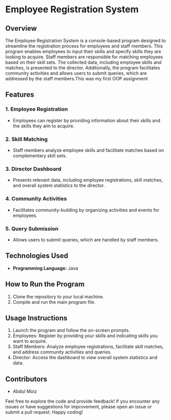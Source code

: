 # Employee Registration System

## Overview
The Employee Registration System is a console-based program designed to streamline the registration process for employees and staff members. This program enables employees to input their skills and specify skills they are looking to acquire. Staff members are responsible for matching employees based on their skill sets. The collected data, including employee skills and matches, is presented to the director. Additionally, the program facilitates community activities and allows users to submit queries, which are addressed by the staff members.This was my first OOP assignment

## Features

### 1. Employee Registration
   - Employees can register by providing information about their skills and the skills they aim to acquire.

### 2. Skill Matching
   - Staff members analyze employee skills and facilitate matches based on complementary skill sets.

### 3. Director Dashboard
   - Presents relevant data, including employee registrations, skill matches, and overall system statistics to the director.

### 4. Community Activities
   - Facilitates community-building by organizing activities and events for employees.

### 5. Query Submission
   - Allows users to submit queries, which are handled by staff members.

## Technologies Used
- **Programming Language:** Java

## How to Run the Program
1. Clone the repository to your local machine.
2. Compile and run the main program file.

## Usage Instructions
1. Launch the program and follow the on-screen prompts.
2. Employees: Register by providing your skills and indicating skills you want to acquire.
3. Staff Members: Analyze employee registrations, facilitate skill matches, and address community activities and queries.
4. Director: Access the dashboard to view overall system statistics and data.

## Contributors
- Abdul Moiz


Feel free to explore the code and provide feedback! If you encounter any issues or have suggestions for improvement, please open an issue or submit a pull request. Happy coding!
